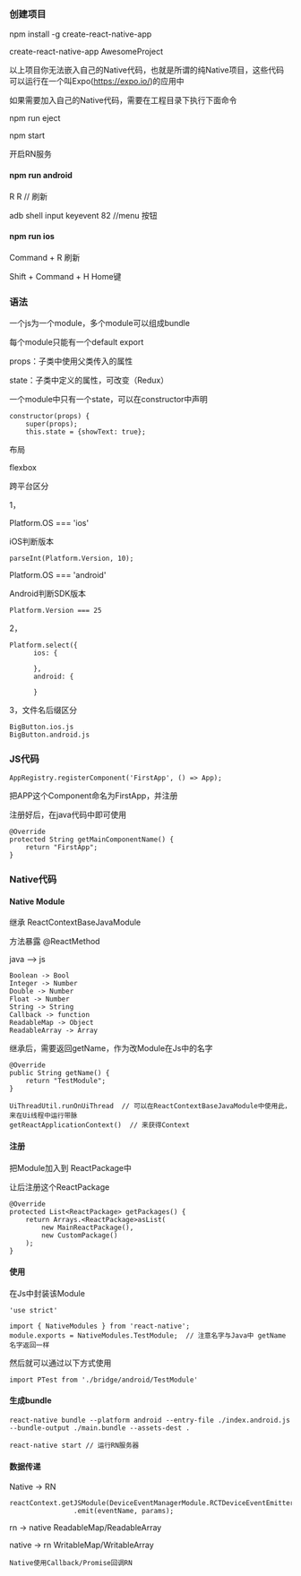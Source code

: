 ### 创建项目

npm install -g create-react-native-app

create-react-native-app AwesomeProject

以上项目你无法嵌入自己的Native代码，也就是所谓的纯Native项目，这些代码可以运行在一个叫Expo(https://expo.io/)的应用中

 如果需要加入自己的Native代码，需要在工程目录下执行下面命令

npm run eject



npm start

开启RN服务

#### npm run android

R R  // 刷新

adb shell input keyevent 82  //menu 按钮

#### npm run ios

Command + R 刷新

Shift + Command + H  Home键



### 语法

一个js为一个module，多个module可以组成bundle

每个module只能有一个default export



props：子类中使用父类传入的属性

state：子类中定义的属性，可改变（Redux）

一个module中只有一个state，可以在constructor中声明

```
constructor(props) {
    super(props);
    this.state = {showText: true};
```





布局

flexbox



跨平台区分

1，

Platform.OS === 'ios'

iOS判断版本

`parseInt(Platform.Version, 10);`

Platform.OS === 'android'

Android判断SDK版本

`Platform.Version === 25`

2，

```
Platform.select({
      ios: {
        
      },
      android: {
        
      }
```

3，文件名后缀区分

```
BigButton.ios.js
BigButton.android.js
```



### JS代码

```
AppRegistry.registerComponent('FirstApp', () => App);
```

把APP这个Component命名为FirstApp，并注册

注册好后，在java代码中即可使用

```
@Override
protected String getMainComponentName() {
	return "FirstApp";
}
```



### Native代码

#### Native Module

继承 ReactContextBaseJavaModule

方法暴露 @ReactMethod

java —> js

```
Boolean -> Bool
Integer -> Number
Double -> Number
Float -> Number
String -> String
Callback -> function
ReadableMap -> Object
ReadableArray -> Array
```



继承后，需要返回getName，作为改Module在Js中的名字

```
@Override
public String getName() {
	return "TestModule";
}
```



```
UiThreadUtil.runOnUiThread  // 可以在ReactContextBaseJavaModule中使用此，来在Ui线程中运行带脉
getReactApplicationContext()  // 来获得Context
```



#### 注册

把Module加入到 ReactPackage中

让后注册这个ReactPackage

```
@Override
protected List<ReactPackage> getPackages() {
	return Arrays.<ReactPackage>asList(
		new MainReactPackage(),
		new CustomPackage()
	);
}
```



#### 使用

在Js中封装该Module

```
'use strict'

import { NativeModules } from 'react-native';
module.exports = NativeModules.TestModule;  // 注意名字与Java中 getName 名字返回一样
```

然后就可以通过以下方式使用

```
import PTest from './bridge/android/TestModule'
```





#### 生成bundle

```
react-native bundle --platform android --entry-file ./index.android.js  --bundle-output ./main.bundle --assets-dest .
```



```
react-native start // 运行RN服务器
```



#### 数据传递

Native -> RN

```
reactContext.getJSModule(DeviceEventManagerModule.RCTDeviceEventEmitter.class)  
                .emit(eventName, params);  
```

rn -> native   ReadableMap/ReadableArray

native -> rn    WritableMap/WritableArray



```
Native使用Callback/Promise回调RN
```

